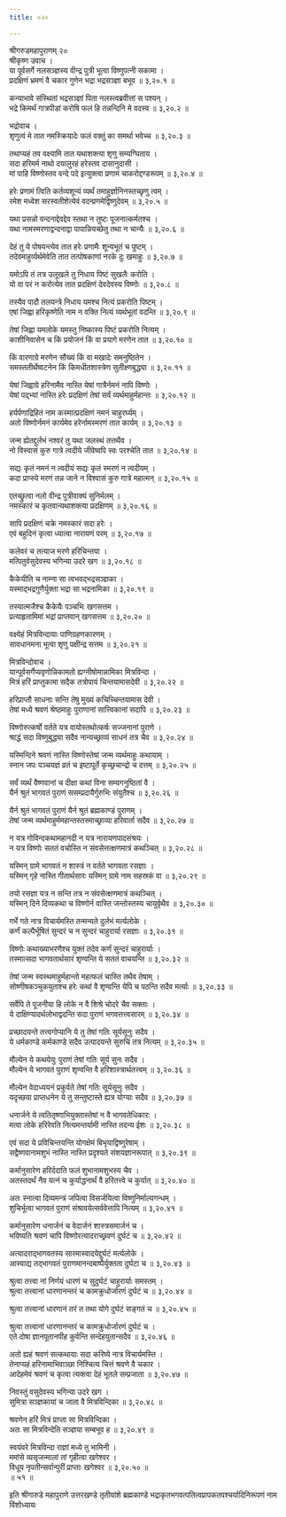 ```yaml
---
title: ०२०

---
```

श्रीगरुडमहापुराणम् २०  
श्रीकृष्ण उवाच ।  
या पूर्वसर्गे नलसञ्ज्ञस्य वीन्द्र पुत्री भूत्वा विष्णुपत्नी सकामा ।  
प्रदक्षिणं भ्रमणं वै चकार गुणेन भद्रा भद्रसञ्ज्ञा बभूव ॥ ३,२०.१ ॥  
  
कन्याभावे संस्थितां भद्रसञ्ज्ञां पिता नलस्त्वब्रवीत्तां स पश्यन् ।  
भद्रे किमर्थं गात्रपीडां करोषि फलं हि तन्नन्दिनि मे वदस्व ॥ ३,२०.२ ॥  
  
भद्रोवाच ।  
शृणुत्वं मे तात नमस्क्रियादेः फलं वक्तुं का समर्था भवेच्च ॥ ३,२०.३ ॥  
  
तथाप्यहं तव वक्ष्यामि तात यथाशक्त्या शृणु सम्यग्घिताय ।  
सदा हरिमर्म नाथो दयालुरहं हरेस्तव दासानुदासी ।  
मां पाहि विष्णोस्तव वन्दे पदे इत्युक्त्वा प्रणामं चाकरोद्दण्डरूपम् ॥ ३,२०.४ ॥  
  
हरेः प्रणामं त्विति कर्तव्यशून्यं व्यर्थं तमाहुर्ज्ञानिनस्तच्छृणु त्वम् ।  
रमेश मध्वेश सरस्वतीशेत्येवं वदन्प्रणमेद्विष्णुदेवम् ॥ ३,२०.५ ॥  
  
यथा प्रसन्नो वन्दनाद्देवद्देव स्तथा न तुष्टः पूजनात्कर्मतश्च ।  
यथा नामस्मरणाद्वन्दनाद्वा पापान्नियच्छेतु तथा न चान्यैः ॥ ३,२०.६ ॥  
  
देहं तु ये पोषयन्त्येव तात हरेः प्रणामैः शून्यभूतं च पुष्टम् ।  
तदेवमाहुर्व्यर्थमेवेति तात तत्पोषकाणां नरके दुः खमाहुः ॥ ३,२०.७ ॥  
  
यमोऽपि तं तत्र उलूखले तु निधाय पिष्टं सुखलैः करोति ।  
यो वा परं न करोत्येव तात प्रदक्षिणं देवदेवस्य विष्णोः ॥ ३,२०.८ ॥  
  
तस्यैव पादौ तलयन्त्रे निधाय यमश्च नित्यं प्रकरोति पिष्टम् ।  
एषां जिह्वा हरिकृष्णेति नाम न वक्ति नित्यं व्यर्थभूतां वदन्ति ॥ ३,२०.९ ॥  
  
तेषां जिह्वा यमलोके यमस्तु निष्कास्य पिष्टं प्रकरोति नित्यम् ।  
काशीनिवासेन च किं प्रयोजनं किं वा प्रयागे मरणेन तात ॥ ३,२०.१० ॥  
  
किं वारणाग्रे मरणेन सौख्यं किं वा मखादेः समनुष्ठितेन ।  
समस्ततीर्थेष्वटनेन किं किमधीतशास्त्रेण सुतीक्ष्णबुद्ध्या ॥ ३,२०.११ ॥  
  
येषां जिह्वाग्रे हरिनामैव नास्ति येषां गात्रैर्नमनं नापि विष्णोः ।  
येषां पद्भ्यां नास्ति हरेः प्रदक्षिणं तेषां सर्वं व्यर्थमाहुर्महान्तः ॥ ३,२०.१२ ॥  
  
हर्यर्पणाद्रिहितं नाम कस्मात्प्रदक्षिणं नमनं चाहुरर्घ्यम् ।  
अतो विष्णोर्नमनं कार्यमेव हरेर्नामस्मरणं तात कार्यम् ॥ ३,२०.१३ ॥  
  
जन्म ह्येतद्दुर्लभं नश्वरं तु यथा जलस्थं तत्तथैव ।  
नो विस्वासं कुरु गात्रे त्वदीये जीवेष्वपि स्वः परश्चेति तात ॥ ३,२०.१४ ॥  
  
सद्यः कृतं नमनं न त्वदीयं सद्यः कृतं स्मरणं न त्वदीयम् ।  
कदा प्राप्स्ये मरणं तन्न जाने न विश्वासं कुरु गात्रे महात्मन् ॥ ३,२०.१५ ॥  
  
एतच्छ्रुत्वा नलो वीन्द्र पुत्रीवाक्यं सुनिर्मलम् ।  
नमस्कारं च कृतवान्यथाशक्त्या प्रदक्षिणम् ॥ ३,२०.१६ ॥  
  
सापि प्रदक्षिणं चक्रे नमस्कारं सदा हरेः ।  
एवं बहुदिनं कृत्वा ध्यात्वा नारायणं परम् ॥ ३,२०.१७ ॥  
  
कलेवरं च तत्याज मरणे हरिचिन्तया ।  
मत्पितुर्वसुदेवस्य भगिन्या उदरे खग ॥ ३,२०.१८ ॥  
  
कैकेयीति च नाम्ना सा त्वभवद्भद्रसञ्ज्ञका ।  
यस्माद्भद्रगुणैर्युक्ता भद्रा सा भद्रनामिका ॥ ३,२०.१९ ॥  
  
तस्यात्मजैश्च कैकेयैः पञ्चभिः खगसत्तम ।  
प्रत्याहृतामिमां भद्रां प्राप्तवान् खगसत्तम ॥ ३,२०.२० ॥  
  
वक्ष्येहं मित्रविन्दायाः पाणिग्रहणकारणम् ।  
सावधानमना भूत्वा शृणु पक्षीन्द्र सत्तम ॥ ३,२०.२१ ॥  
  
मित्रविन्दोवाच ।  
यान्पूर्वसर्गेप्यवृणोन्निकामतो ह्यग्नीषोमान्नामिका मित्रविन्दा ।  
मित्रं हरिं प्राप्तुकामा सदैक तत्रोपायं चिन्तयामासदेवी ॥ ३,२०.२२ ॥  
  
हरिप्राप्तौ साधनाः सन्ति तेषु मुख्यं कचिच्चिन्तयामास देवी ।  
तेषां मध्ये श्रवणं श्रेष्ठमाहुः पुराणानां सात्त्विकानां सदापि ॥ ३,२०.२३ ॥  
  
विष्णोरुत्कर्षो वर्तते यत्र वायोस्तथोत्कर्षः सज्जनानां पुराणे ।  
श्राद्धं सदा विष्णुबुद्ध्या सदैव नान्यच्छ्राव्यं साधनं तत्र चैव ॥ ३,२०.२४ ॥  
  
यस्मिन्दिने श्रवणं नास्ति विष्णोस्तेषां जन्म व्यर्थमाहुः कथायाम् ।  
स्नान जपः पञ्चयज्ञं व्रतं च इष्टापूर्ते कृच्छ्रचान्द्रो च दत्तम् ॥ ३,२०.२५ ॥  
  
सर्वं व्यर्थं वैष्णवानां च दीक्षा कथां विना सम्यगनुष्ठितां वै ।  
यैर्न श्रुतं भागवतं पुराणं ससम्प्रदायैर्गुरुभिः संयुतैश्च ॥ ३,२०.२६ ॥  
  
यैर्न श्रुतं भागवतं पुराणं यैर्न श्रुतं ब्रह्मकाण्डं पुराणम् ।  
तेषां जन्म व्यर्थमाहुर्ममहान्तस्तस्माच्छ्राव्या हरिवार्ता सदैव ॥ ३,२०.२७ ॥  
  
न यत्र गोविन्दकथामहानदी न यत्र नारायणपादसंश्रयः ।  
न यत्र विष्णोः सततं वचोस्ति न संवसेत्तत्क्षणमात्रं कथञ्चित् ॥ ३,२०.२८ ॥  
  
यस्मिन् ग्रामे भागवतं न शास्त्रं न वर्तते भागवता रसज्ञाः ।  
यस्मिन् गृहे नास्ति गीतार्थसारः यस्मिन् ग्रामे नाम सहस्रकं वा ॥ ३,२०.२९ ॥  
  
तयो रसज्ञा यत्र न सन्ति तत्र न संवसेत्क्षणमात्रं कथञ्चित् ।  
यस्मिन् दिने दिव्यकथा च विष्णोर्न वास्ति जन्तोस्तस्य चायुर्वृथैव ॥ ३,२०.३० ॥  
  
गर्भे गते नात्र विचार्यमस्ति तन्मन्यते दुर्लभं मर्त्यलोके ।  
कर्णं कल्पैर्भूषितं सुन्दरं च न सुन्दरं चाहुरार्या रसज्ञाः ॥ ३,२०.३१ ॥  
  
विष्णोः कथाख्याभरणैश्च युक्तं तदेव कर्णं सुन्दरं चाहुरार्याः ।  
तस्मात्सदा भागवतार्थसारं शृण्वन्ति ये सततं वाचयन्ति ॥ ३,२०.३२ ॥  
  
तेषां जन्म स्वस्थमाहुर्महान्तो महत्फलं चास्ति तथैव तेषाम् ।  
सोष्णीषकञ्चुकयुताश्च हरेः कथां वै शृण्वन्ति येपि च पठन्ति सदैव मर्त्याः ॥ ३,२०.३३ ॥  
  
सर्वेपि ते पूजनीया हि लोके न वै शिश्रे चोदरे चैव सक्ताः ।  
ये दाक्षिण्यादर्थलोभाद्वदन्ति सदा पुराणं भगवत्तत्त्वसारम् ॥ ३,२०.३४ ॥  
  
प्रच्छादयन्ते तत्त्वगोप्यानि ये तु तेषां गतिः सूर्यसूनुः सदैव ।  
ये धर्मकाण्डे कर्मकाण्डे सदैव उत्पादयन्ते सुरुचिं तत्र नित्यम् ॥ ३,२०.३५ ॥  
  
मौल्येन ये कथयेयुः पुराणं तेषां गतिः सूर्य सुनः सदैव ।  
मौल्येन ये भागवतं पुराणं शृण्वन्ति वै हरिशास्त्रार्थतत्त्वम् ॥ ३,२०.३६ ॥  
  
मौल्येन वेदाध्ययनं प्रकुर्वते तेषां गतिः सूर्यसूनुः सदैव ।  
यदृच्छया प्राप्तधनेन ये तु सन्तुष्टास्ते ह्यत्र योग्याः सदैव ॥ ३,२०.३७ ॥  
  
धनार्जने ये त्वतितृष्णाभियुक्तास्तेषां न वै भागवतेधिकारः ।  
मत्वा लोके हरिरेवति नित्यमन्तर्यामी नास्ति तदन्य ईशः ॥ ३,२०.३८ ॥  
  
एवं सदा ये प्रविचिन्तयन्ति योगक्षेमं बिभृयाद्विष्णुरेषाम् ।  
सद्वैष्णवानामशुभं नास्ति नास्ति प्रदृश्यते संशयज्ञानरूपात् ॥ ३,२०.३९ ॥  
  
कर्मानुसारेण हरिर्ददाति फलं शुभानामशुभस्य चैव ।  
अतस्तदर्थं नैव यत्नं च कुर्याद्धनार्थं वै हरितत्त्वे च कुर्यात् ॥ ३,२०.४० ॥  
  
अतः स्नात्वा दिव्यमन्त्रं जपित्वा विसर्जयित्वा विष्णुनिर्माल्यगन्धम् ।  
शुचिर्भूत्वा भागवतं पुराणं संश्रावयेत्सर्ववेत्तापि नित्यम् ॥ ३,२०.४१ ॥  
  
कर्मानुसारेण धनार्जनं च वेदार्जनं शास्त्रसमार्जनं च ।  
भविष्यति श्रवणं चापि विष्णोरत्यादराच्छ्रवणं दुर्घटं च ॥ ३,२०.४२ ॥  
  
अत्यादराद्भागवतस्य सारमास्वादयेद्दुर्घटं मर्त्यलोके ।  
आस्वाद्य तद्भागवतं पुराणमानन्दबाष्पैर्युक्तता दुर्घटा च ॥ ३,२०.४३ ॥  
  
श्रुत्वा तत्त्वा नां निर्णयं धारणं च सुदुर्घटं चाहुरार्याः समस्तम् ।  
श्रुत्वा तत्त्वानां धारणानन्तरं च कामक्रुधोर्जारणं दुर्घटं च ॥ ३,२०.४४ ॥  
  
श्रुत्वा तत्त्वानां धारणानं तरं त तथा योगे दुर्घटं सङ्गतं च ॥ ३,२०.४५ ॥  
  
श्रुत्वा तत्त्वानां धारणानन्तरं च कामक्रुधोर्जारणं दुर्घटं च ।  
एते दोषा ज्ञानपूतानपीह कुर्वन्ति सन्देहयुतान्सदैव ॥ ३,२०.४६ ॥  
  
अतो ह्यहं श्रवणं सत्कथायाः सदा करिष्ये नात्र विचार्यमस्ति ।  
तेनाप्यहं हरिनामाभिवाञ्छा निश्चित्य चित्तं श्रवणे वै चकार ।  
आदेहमेवं श्रवणं च कृत्वा त्यक्त्वा देहं भूतले सम्प्रजाता ॥ ३,२०.४७ ॥  
  
निवस्तुं वसुदेवस्य भगिन्या उदरे खग ।  
सुमित्रा सञ्ज्ञकायां च जाता वै मित्रविन्दिका ॥ ३,२०.४८ ॥  
  
श्रवणेन हरिं मित्रं प्राप्ता सा मित्रविन्दिका ।  
अतः सा मित्रविन्देति सञ्ज्ञया सम्बभूव ह ॥ ३,२०.४९ ॥  
  
स्वयंवरे मित्रविन्दा राज्ञां मध्ये तु भामिनी ।  
ममांसे व्यसृजन्मालां तां गृहीत्वा खगेश्वर ।  
विधूय नृपतीन्सर्वान्पुरीं प्राप्ताः खगेश्वर ॥ ३,२०.५० ॥  
॥ ५१ ॥  
  
इति श्रीगारुडे महापुराणे उत्तरखण्डे तृतीयांशे ब्रह्मकाण्डे भद्राकृतभगवत्पतित्वप्रापकतपश्चर्यादिनिरूपणं नाम विंशोध्यायः